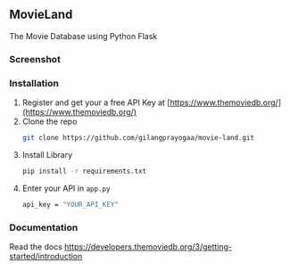 <!-- GETTING STARTED -->

## MovieLand

The Movie Database using Python Flask

### Screenshot


### Installation
1. Register and get your a free API Key at [https://www.themoviedb.org/](https://www.themoviedb.org/)
2. Clone the repo
   ```sh
   git clone https://github.com/gilangprayogaa/movie-land.git
   ```
3. Install Library
   ```sh
   pip install -r requirements.txt
   ```
4. Enter your API in `app.py`
   ```sh
   api_key = "YOUR_API_KEY"
   ```
   
### Documentation
Read the docs https://developers.themoviedb.org/3/getting-started/introduction
